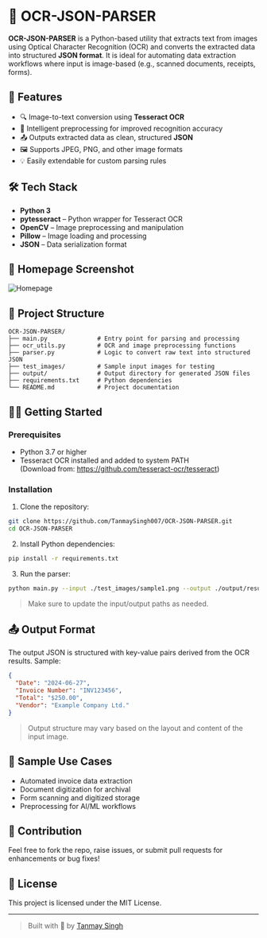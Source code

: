 # 🧾 OCR-JSON-PARSER

**OCR-JSON-PARSER** is a Python-based utility that extracts text from images using Optical Character Recognition (OCR) and converts the extracted data into structured **JSON format**. It is ideal for automating data extraction workflows where input is image-based (e.g., scanned documents, receipts, forms).

## 📌 Features

- 🔍 Image-to-text conversion using **Tesseract OCR**
- 🧠 Intelligent preprocessing for improved recognition accuracy
- 📤 Outputs extracted data as clean, structured **JSON**
- 🖼️ Supports JPEG, PNG, and other image formats
- 💡 Easily extendable for custom parsing rules

## 🛠️ Tech Stack

- **Python 3**
- **pytesseract** – Python wrapper for Tesseract OCR
- **OpenCV** – Image preprocessing and manipulation
- **Pillow** – Image loading and processing
- **JSON** – Data serialization format
## 📸 Homepage Screenshot

![Homepage]()

## 📂 Project Structure

```
OCR-JSON-PARSER/
├── main.py              # Entry point for parsing and processing
├── ocr_utils.py         # OCR and image preprocessing functions
├── parser.py            # Logic to convert raw text into structured JSON
├── test_images/         # Sample input images for testing
├── output/              # Output directory for generated JSON files
├── requirements.txt     # Python dependencies
└── README.md            # Project documentation
```

## 🧑‍💻 Getting Started

### Prerequisites

- Python 3.7 or higher
- Tesseract OCR installed and added to system PATH  
  (Download from: https://github.com/tesseract-ocr/tesseract)

### Installation

1. Clone the repository:

```bash
git clone https://github.com/TanmaySingh007/OCR-JSON-PARSER.git
cd OCR-JSON-PARSER
```

2. Install Python dependencies:

```bash
pip install -r requirements.txt
```

3. Run the parser:

```bash
python main.py --input ./test_images/sample1.png --output ./output/result.json
```

> Make sure to update the input/output paths as needed.

## 📤 Output Format

The output JSON is structured with key-value pairs derived from the OCR results. Sample:

```json
{
  "Date": "2024-06-27",
  "Invoice Number": "INV123456",
  "Total": "$250.00",
  "Vendor": "Example Company Ltd."
}
```

> Output structure may vary based on the layout and content of the input image.

## 🧪 Sample Use Cases

- Automated invoice data extraction
- Document digitization for archival
- Form scanning and digitized storage
- Preprocessing for AI/ML workflows

## 🙌 Contribution

Feel free to fork the repo, raise issues, or submit pull requests for enhancements or bug fixes!

## 📄 License

This project is licensed under the MIT License. 

---

> Built with 🧠 by [Tanmay Singh](https://www.linkedin.com/in/tanmay-singh-228097272/)

